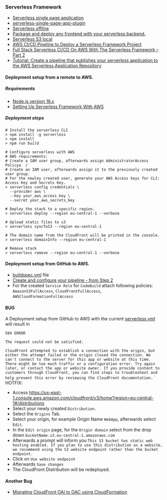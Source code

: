### Serverless Framework
* [Serverless single page application](https://github.com/serverless/examples/tree/v3/aws-node-single-page-app-via-cloudfront)
* [serverless-single-page-app-plugin](https://github.com/jonathanconway/serverless-single-page-app-plugin)
* [Serverless offline](https://www.serverless.com/plugins/serverless-offline)
* [Package and deploy any frontend with your serverless backend.](https://www.serverless.com/plugins/serverless-frontend-plugin)
* [Serverless S3 local](https://www.serverless.com/plugins/serverless-s3-local)
* [AWS CI/CD Pipeline to Deploy a Serverless Framework Project](https://www.serverlessguru.com/blog/aws-ci-cd-pipeline-to-deploy-a-serverless-framework-project)
* [Full Stack Serverless CI/CD On AWS With The Serverless Framework – Part 2](https://cevo.com.au/post/full-stack-serverless-ci-cd-on-aws-with-the-serverless-framework-part-2/)
* [Tutorial: Create a pipeline that publishes your serverless application to the AWS Serverless Application Repository](https://docs.aws.amazon.com/codepipeline/latest/userguide/tutorials-serverlessrepo-auto-publish.html)


#### Deployment setup from a remote to AWS.
##### Requirements
* [Node.js version 16.x](https://nodejs.org/en/about/releases/#releases)
* [Setting Up Serverless Framework With AWS](https://www.serverless.com/framework/docs/getting-started)
##### Deployment steps
```
# Install the serverless CLI
> npm install -g serverless
> npm install
> npm run build

# Configure serverless with AWS
# AWS requirements:
# Create a IAM user group, afterwards assign AdministratorAccess Policya  /
# Create an IAM user, afterwards assign it to the previously created user group.
# For the newley created user, generate your AWS Access keys for CLI: Access Key and Secrets Key.
> serverless config credentials \
  --provider aws \
  --key your_aws_access_key \
  --secret your_aws_secrets_key

# Deploy the stack to a specific region.
> serverless deploy --region eu-central-1 --verbose

# Upload static files to s3
> serverless syncToS3 --region eu-central-1

# The domain name from the CloudFront will be printed in the console.
> serverless domainInfo --region eu-central-1

# Remove stack
> serverless remove --region eu-central-1 --verbose
```

#### Deployment setup from GitHub to AWS.
* [buildspec.yml](buildspec.yml) file
* [Create and configure your pipeline - from Step 2](https://docs.aws.amazon.com/codepipeline/latest/userguide/tutorials-serverlessrepo-auto-publish.html)
* For the created `Service Role` for `CodeBuild` attach following policies: `AmazonS3FullAccess`, `CloudFrontFullAccess`, `AWSCloudFormationFullAccess`

#### BUG
A Deployment setup from GitHub to AWS with the current [serverless.yml](./serverless.yml) will result in

`504 ERROR`

`The request could not be satisfied.`

`CloudFront attempted to establish a connection with the origin, but either the attempt failed or the origin closed the connection. We can't connect to the server for this app or website at this time. There might be too much traffic or a configuration error. Try again later, or contact the app or website owner.
If you provide content to customers through CloudFront, you can find steps to troubleshoot and help prevent this error by reviewing the CloudFront documentation.`
`
HOTFIX:

* Access https://us-east-1.console.aws.amazon.com/cloudfront/v3/home?region=eu-central-1#/distributions
* Select your newly created `Distribution`.
* Select the `Origins` Tab.
* Select your origin, for example Origin Name `WebApp`, afterwards select `Edit`.
* In the `Edit origin` page, for the `Origin domain` select from the drop down `bucketName.s3.eu-central-1.amazonaws.com`
* Afterwards a prompt will inform you
`This S3 bucket has static web hosting enabled. If you plan to use this distribution as a website, we recommend using the S3 website endpoint rather than the bucket endpoint.`
* Click on `Use website endpoint`
* Afterwards `Save changes`
* The CloudFront Distribution will be redeployed.

#### Another Bug
* [Migrating CloudFront OAI to OAC using CloudFormation](https://dev.to/aws-builders/migrating-cloudfront-oai-to-oac-using-cloudformation-3m6f)
